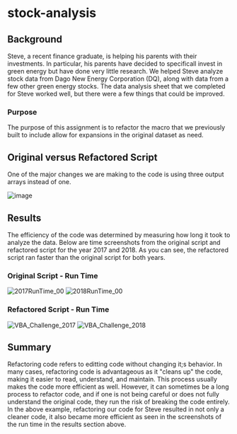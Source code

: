 # stock-analysis
## Background
Steve, a recent finance graduate, is helping his parents with their investments. In particular, his parents have decided to specificall invest in green energy but have done very little research. We helped Steve analyze stock data from Dago New Energy Corporation (DQ), along with data from a few other green energy stocks. The data analysis sheet that we completed for Steve worked well, but there were a few things that could be improved. 

### Purpose
The purpose of this assignment is to refactor the macro that we previously built to include allow for expansions in the original dataset as need. 

## Original versus Refactored Script
One of the major changes we are making to the code is using three output arrays instead of one. 

![image](https://user-images.githubusercontent.com/105028515/174450469-bbf484a0-b2a2-43e2-85ff-13b9683c47dc.png)

## Results
The efficiency of the code was determined by measuring how long it took to analyze the data. Below are time screenshots from the original script and refactored script for the year 2017 and 2018. As you can see, the refactored script ran faster than the original script for both years.

### Original Script - Run Time
![2017RunTime_00](https://user-images.githubusercontent.com/105028515/174449916-49982ea4-26f1-45f0-8c5a-165ea25ac3eb.png)
![2018RunTime_00](https://user-images.githubusercontent.com/105028515/174449920-cb03267f-b8bd-4bf5-8822-20e6c83b9a59.png)

### Refactored Script - Run Time
![VBA_Challenge_2017](https://user-images.githubusercontent.com/105028515/174449896-7b96af74-4e35-4e5b-ae12-c64f4f70bb10.png)
![VBA_Challenge_2018](https://user-images.githubusercontent.com/105028515/174449908-a55abc04-393b-425c-8958-3bc7c0c8fdb7.png)

## Summary
Refactoring code refers to editting code without changing it;s behavior. In many cases, refactoring code is advantageous as it "cleans up" the code, making it easier to read, understand, and maintain. This process usually makes the code more efficient as well. However, it can sometimes be a long process to refactor code, and if one is not being careful or does not fully understand the original code, they run the risk of breaking the code entirely. In the above example, refactoring our code for Steve resulted in not only a cleaner code, it also became more efficient as seen in the screenshots of the run time in the results section above. 
